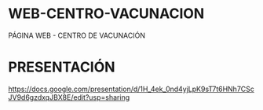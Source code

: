 # WEB-CENTRO-VACUNACION
PÁGINA WEB - CENTRO DE VACUNACIÓN

# PRESENTACIÓN

https://docs.google.com/presentation/d/1H_4ek_0nd4yjLpK9sT7t6HNh7CScJV9d6gzdxqJBX8E/edit?usp=sharing
